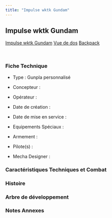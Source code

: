 ```yaml
---
title: "Impulse wktk Gundam"
---
```


Impulse wktk Gundam
-------------------





[Impulse wktk Gundam](javascript:change_image_m('images/stories/saga/gundambftiw/mechas/impulse-wktk-gundam.png');)
[Vue de dos](javascript:change_image_m('images/stories/saga/gundambftiw/mechas/impulse-wktk-gundam-dos.png');)
[Backpack](javascript:change_image_m('images/stories/saga/gundambftiw/mechas/impulse-wktk-gundam-backpack.png');)

 

### Fiche Technique


- Type : Gunpla personnalisé
  
- Concepteur : 
  
- Opérateur : 
  
- Date de création : 
  
- Date de mise en service : 
  
- Equipements Spéciaux :




- Armement :




- Pilote(s) : 





- Mecha Designer : 


### Caractéristiques Techniques et Combat


### Histoire


### Arbre de développement


### Notes Annexes


